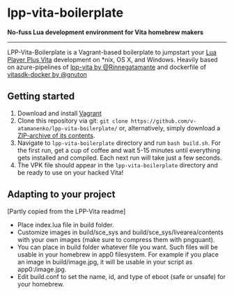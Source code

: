 # lpp-vita-boilerplate
**No-fuss Lua development environment for Vita homebrew makers**

---

LPP-Vita-Boilerplate is a Vagrant-based boilerplate to jumpstart your [Lua Player Plus Vita](https://github.com/Rinnegatamante/lpp-vita) development on *nix, OS X, and Windows. Heavily based on
azure-pipelines of [lpp-vita by @Rinnegatamante](https://github.com/Rinnegatamante/lpp-vita/blob/master/azure-pipelines.yml)
and dockerfile of [vitasdk-docker by @gnuton](https://github.com/gnuton/vitasdk-docker/blob/master/Dockerfile)

## Getting started

1. Download and install [Vagrant](https://www.vagrantup.com/downloads)
2. Clone this repository via git: `git clone https://github.com/v-atamanenko/lpp-vita-boilerplate/` or, alternatively, simply download
a [ZIP-archive of its contents](https://github.com/v-atamanenko/lpp-vita-boilerplate/archive/refs/heads/master.zip).
3. Navigate to `lpp-vita-boilerplate` directory and run `bash build.sh`. For the first run, get a cup of coffee and wait 5-15 minutes until everything gets installed and compiled. Each next run will take just a few seconds.
4. The VPK file should appear in the `lpp-vita-boilerplate` directory and be ready to use on your hacked Vita!

## Adapting to your project

[Partly copied from the LPP-Vita readme]

- Place index.lua file in build folder.
- Customize images in build/sce_sys and build/sce_sys/livearea/contents with your own images (make sure to compress them with pngquant).
- You can place in build folder whatever file you want. Such files will be usable in your homebrew in app0 filesystem. For example if you place an image in build/image.jpg, it will be usable in your script as app0:/image.jpg.
- Edit build.conf to set the name, id, and type of eboot (safe or unsafe) for your homebrew.
